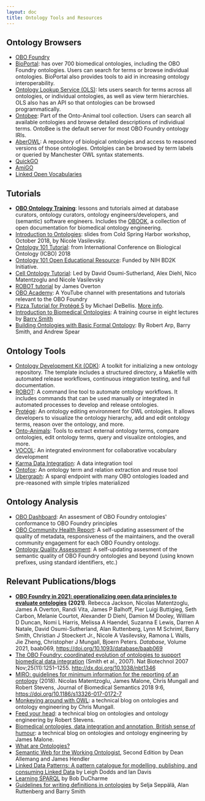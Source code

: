 ```yaml
---
layout: doc
title: Ontology Tools and Resources
---
```


## Ontology Browsers

- [OBO Foundry](http://www.obofoundry.org/)
- [BioPortal](http://bioportal.bioontology.org/): has over 700 biomedical ontologies, including the OBO Foundry ontologies. Users can search for terms or browse individual ontologies. BioPortal also provides tools to aid in increasing ontology interoperability.
- [Ontology Lookup Service (OLS)](https://www.ebi.ac.uk/ols/index): lets users search for terms across all ontologies, or individual ontologies, as well as view term hierarchies. OLS also has an API so that ontologies can be browsed programmatically.
- [Ontobee](https://ontobee.org/): Part of the Onto-Animal tool collection. Users can search all available ontologies and browse detailed descriptions of individiual terms. OntoBee is the default server for most OBO Foundry ontology IRIs.
- [AberOWL](http://aber-owl.net/): A repository of biological ontologies and access to reasoned versions of those ontologies. Ontolgies can be browsed by term labels or queried by Manchester OWL syntax statements.
- [QuickGO](https://www.ebi.ac.uk/QuickGO/)
- [AmiGO](http://amigo.geneontology.org/amigo)
- [Linked Open Vocabularies](https://lov.linkeddata.es/dataset/lov/)

## Tutorials

- [**OBO Ontology Training**](https://oboacademy.github.io/obook/): lessons and tutorials aimed at database curators, ontology curators, ontology engineers/developers, and (semantic) software engineers. Includes the [OBOOK](https://oboacademy.github.io/obook/), a collection of open documentation for biomedical ontology engineering.
- [Introduction to Ontologies](https://github.com/prog4biol/pfb2018/blob/master/workshops/Ontologies/IntroToOntologies_CSH_2018-10-28g.pdf): slides from Cold Spring Harbor workshop, October 2018, by Nicole Vasilevsky.
- [Ontology 101 Tutorial](http://icbo2018.cgrb.oregonstate.edu/node/19): from International Conference on Biological Ontology (ICBO) 2018
- [Ontology 101 Open Educational Resource](https://github.com/OHSUBD2K/BDK14-Ontologies-101): Funded by NIH BD2K Initiative.
- [Cell Ontology Tutorial](https://github.com/obophenotype/cell-ontology-training/blob/master/README.md): Led by David Osumi-Sutherland, Alex Diehl, Nico Matentzoglu and Nicole Vasilevsky
- [ROBOT tutorial](https://ontodev.github.io/robot-tutorial/#/title-slide) by James Overton
- [OBO Academy](https://www.youtube.com/channel/UCKAkmAIIfPZc5kjdait-MdQ): A YouTube channel with presentations and tutorials relevant to the OBO Foundry
- [Pizza Tutorial for Protégé 5](https://drive.google.com/file/d/1UqI19JiGnJwzKx_JQ7qRAz7bmCzyqZpj/view) by Michael DeBellis. [More info](https://www.michaeldebellis.com/post/new-protege-pizza-tutorial).
- [Introduction to Biomedical Ontologies](http://ontology.buffalo.edu/smith/BioOntology_Course.html): A training course in eight lectures by [Barry Smith](http://ontology.buffalo.edu/smith/)
- [Building Ontologies with Basic Formal Ontology](http://ontology.buffalo.edu/BOBFO/detailed-table-of-contents.html): By Robert Arp, Barry Smith, and Andrew Spear

## Ontology Tools

- [Ontology Development Kit (ODK)](https://github.com/INCATools/ontology-development-kit): A toolkit for initializing a new ontology repository. The template includes a structured directory, a Makefile with automated release workflows, continuous integration testing, and full documentation.
- [ROBOT](http://robot.obolibrary.org/): A command line tool to automate ontology workflows. It includes commands that can be used manually or integrated in automated processes to develop and release ontologies.
- [Protégé](https://protege.stanford.edu/): An ontology editing environment for OWL ontologies. It allows developers to visualize the ontology hierarchy, add and edit ontology terms, reason over the ontology, and more.
- [Onto-Animals](http://www.hegroup.org/ontozoo/): Tools to extract external ontology terms, compare ontologies, edit ontology terms, query and visualize ontologies, and more.
- [VOCOL](https://vocol.iais.fraunhofer.de/): An integrated environment for collaborative vocabulary development
- [Karma Data Integration](http://usc-isi-i2.github.io/karma/): A data integration tool
- [Ontofox](http://ontofox.hegroup.org/): An ontology term and relation extraction and reuse tool
- [Ubergraph](https://github.com/INCATools/ubergraph): A sparql endpoint with many OBO ontologies loaded and pre-reasoned with simple triples materialized

## Ontology Analysis

- [OBO Dashboard](https://dashboard.obofoundry.org): An assesment of OBO Foundry ontologies' conformance to OBO Foundry principles
- [OBO Community Health Report](https://cthoyt.com/obo-community-health): A self-updating assessment of the quality of metadata, responsiveness of the maintainers, and the overall community engagement for each OBO Foundry ontology.
- [Ontology Quality Assessment](https://cthoyt.com/oquat): A self-updating assesment of the semantic quality of OBO Foundry ontologies and beyond (using known prefixes, using standard identifiers, etc.)

## Relevant Publications/blogs

- [**OBO Foundry in 2021: operationalizing open data principles to evaluate ontologies**](https://academic.oup.com/database/article/doi/10.1093/database/baab069/6410158) **(2021)**. Rebecca Jackson, Nicolas Matentzoglu, James A Overton, Randi Vita, James P Balhoff, Pier Luigi Buttigieg, Seth Carbon, Melanie Courtot, Alexander D Diehl, Damion M Dooley, William D Duncan, Nomi L Harris, Melissa A Haendel, Suzanna E Lewis, Darren A Natale, David Osumi-Sutherland, Alan Ruttenberg, Lynn M Schriml, Barry Smith, Christian J Stoeckert Jr., Nicole A Vasilevsky, Ramona L Walls, Jie Zheng, Christopher J Mungall, Bjoern Peters. _Database_, Volume 2021, baab069, https://doi.org/10.1093/database/baab069
- [The OBO Foundry: coordinated evolution of ontologies to support biomedical data integration](https://www.ncbi.nlm.nih.gov/pmc/articles/PMC2814061/) (Smith et al., 2007). Nat Biotechnol 2007 Nov;25(11):1251–1255. http://dx.doi.org/10.1038/nbt1346
- [MIRO: guidelines for minimum information for the reporting of an ontology](https://jbiomedsem.biomedcentral.com/articles/10.1186/s13326-017-0172-7) (2018). Nicolas Matentzoglu, James Malone, Chris Mungall and Robert Stevens, Journal of Biomedical Semantics 2018 9:6, https://doi.org/10.1186/s13326-017-0172-7
- [Monkeying around with OWL](https://douroucouli.wordpress.com/): a technical blog on ontologies and ontology engineering by Chris Mungall.
- [Feed your head](https://robertdavidstevens.wordpress.com/): a technical blog on ontologies and ontology engineering by Robert Stevens.
- [Biomedical ontologies, data integration and annotation, British sense of humour](http://drjamesmalone.blogspot.com/): a technical blog on ontologies and ontology engineering by James Malone.
- [What are Ontologies?](https://www.ontotext.com/knowledgehub/fundamentals/what-are-ontologies/)
- [Semantic Web for the Working Ontologist](http://workingontologist.org/), Second Edition by Dean Allemang and James Hendler
- [Linked Data Patterns: A pattern catalogue for modelling, publishing, and consuming Linked Data](http://patterns.dataincubator.org/book/) by Leigh Dodds and Ian Davis
- [Learning SPARQL](http://www.learningsparql.com/) by Bob DuCharme
- [Guidelines for writing definitions in ontologies](https://philpapers.org/archive/SEPGFW.pdf) by Selja Seppälä, Alan Ruttenberg and Barry Smith
